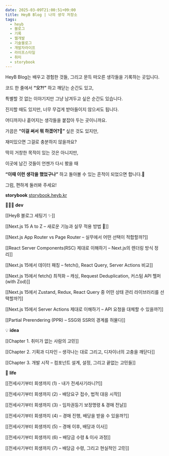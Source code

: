 ```yaml
---
date: 2025-03-09T21:00:51+09:00
title: HeyB Blog | 나의 생각 저장소
tags:
  - heyb
  - 블로그
  - 기록
  - 웹개발
  - 기술블로그
  - 개발자라이프
  - 라이프스타일
  - 취미
  - storybook
---
```

HeyB Blog는 배우고 경험한 것들, 그리고 문득 떠오른 생각들을 기록하는 곳입니다.

코드 한 줄에서 **“오?!”** 하고 깨닫는 순간도 있고,

특별할 것 없는 이야기지만 그냥 남겨두고 싶은 순간도 있습니다.

  

진지할 때도 있지만, 너무 무겁게 받아들이지 않으셔도 됩니다.

어디까지나 흩어지는 생각들을 붙잡아 두는 곳이니까요.

  

가끔은 **“이걸 써서 뭐 하겠어?🧐”** 싶은 것도 있지만,

재미있으면 그걸로 충분하지 않을까요?

  

딱히 거창한 목적이 있는 것은 아니지만,

이곳에 남긴 것들이 언젠가 다시 봤을 때

**“이때 이런 생각을 했었구나”** 하고 돌아볼 수 있는 흔적이 되었으면 합니다.🐾

  

그럼, 편하게 둘러봐 주세요!



**storybook**
[storybook.heyb.kr](storybook.heyb.kr)

👩🏻‍💻 **dev**

[[HeyB 블로그 세팅기 ✨]]

[[Next.js 15 A to Z – 새로운 기능과 실무 적용 방법 🚀]]

[[Next.js App Router vs Page Router – 실무에서 어떤 선택이 적합할까?]]

[[React Server Components(RSC) 제대로 이해하기 – Next.js의 렌더링 방식 정리]]

[[Next.js 15에서 데이터 패칭 – fetch(), React Query, Server Actions 비교]]

[[Next.js 15에서 fetch() 최적화 – 캐싱, Request Deduplication, 커스텀 API 헬퍼(with Zod)]]

[[Next.js 15에서 Zustand, Redux, React Query 중 어떤 상태 관리 라이브러리를 선택할까?]]

[[Next.js 15에서 Server Actions 제대로 이해하기 – API 요청을 대체할 수 있을까?]]

[[Partial Prerendering (PPR) – SSG와 SSR의 경계를 허물다]]

💡 **idea**

[[Chapter 1. 취미가 없는 사람의 고민]]

[[Chapter 2. 기획과 디자인 – 생각나는 대로 그리고, 디자이너의 고충을 깨닫다]]

[[Chapter 3. 개발 시작 – 컴포넌트 설계, 설정, 그리고 끝없는 고민들]]


🏡 **life**

[[전세사기부터 회생까지 (1) - 내가 전세사기라니?!]]

[[전세사기부터 회생까지 (2) - 배당요구 접수, 법적 대응 시작]]

[[전세사기부터 회생까지 (3) - 임차권등기 보정명령 & 경매 전날]]

[[전세사기부터 회생까지 (4) – 경매 진행, 배당을 받을 수 있을까?]]

[[전세사기부터 회생까지 (5) – 경매 이후, 배당과 이사]]

[[전세사기부터 회생까지 (6) – 배당금 수령 & 이사 과정]]

[[전세사기부터 회생까지 (7) – 배당금 수령, 그리고 현실적인 고민]]

